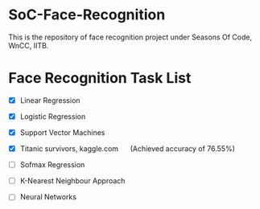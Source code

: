 # SoC-Face-Recognition
This is the repository of face recognition project under Seasons Of Code, WnCC, IITB.
# Face Recognition Task List
- [x] Linear Regression
- [x] Logistic Regression
- [x] Support Vector Machines
- [x] Titanic survivors, kaggle.com
      (Achieved accuracy of 76.55%)
- [ ] Sofmax Regression
- [ ] K-Nearest Neighbour Approach
- [ ] Neural Networks

